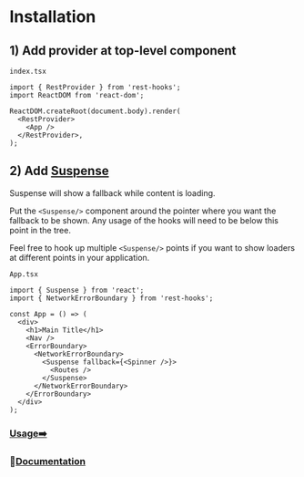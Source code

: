 # Installation

## 1) Add provider at top-level component

`index.tsx`

```tsx
import { RestProvider } from 'rest-hooks';
import ReactDOM from 'react-dom';

ReactDOM.createRoot(document.body).render(
  <RestProvider>
    <App />
  </RestProvider>,
);
```

## 2) Add [Suspense](https://reactjs.org/blog/2018/11/13/react-conf-recap.html)

Suspense will show a fallback while content is loading.

Put the `<Suspense/>` component around the pointer where you want the fallback to be shown.
Any usage of the hooks will need to be below this point in the tree.

Feel free to hook up multiple `<Suspense/>` points if you want to show loaders at different
points in your application.

`App.tsx`

```tsx
import { Suspense } from 'react';
import { NetworkErrorBoundary } from 'rest-hooks';

const App = () => (
  <div>
    <h1>Main Title</h1>
    <Nav />
    <ErrorBoundary>
      <NetworkErrorBoundary>
        <Suspense fallback={<Spinner />}>
          <Routes />
        </Suspense>
      </NetworkErrorBoundary>
    </ErrorBoundary>
  </div>
);
```

### [Usage➡️](./usage.md)
### 📖[Documentation](..)

